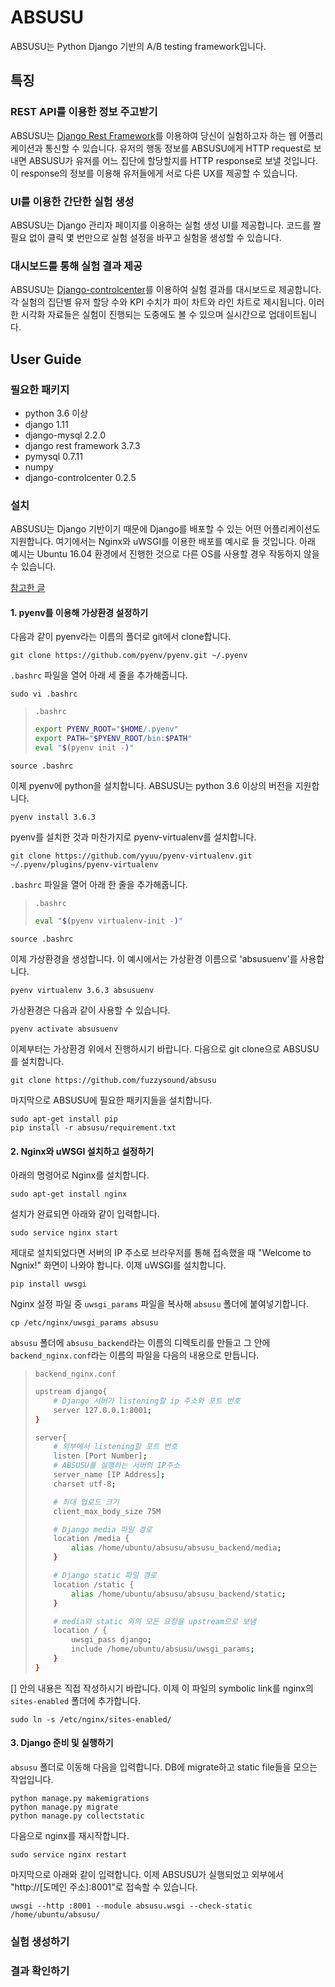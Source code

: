 # ABSUSU
ABSUSU는 Python Django 기반의 A/B testing framework입니다.
## 특징
### REST API를 이용한 정보 주고받기
ABSUSU는 [Django Rest Framework](http://www.django-rest-framework.org/)를 이용하여 당신이 실험하고자 하는 웹 어플리케이션과 통신할 수 있습니다. 유저의 행동 정보를 ABSUSU에게 HTTP request로 보내면 ABSUSU가 유저를 어느 집단에 할당할지를 HTTP response로 보낼 것입니다. 이 response의 정보를 이용해 유저들에게 서로 다른 UX를 제공할 수 있습니다.

### UI를 이용한 간단한 실험 생성
ABSUSU는 Django 관리자 페이지를 이용하는 실험 생성 UI를 제공합니다. 코드를 짤 필요 없이 클릭 몇 번만으로 실험 설정을 바꾸고 실험을 생성할 수 있습니다.

### 대시보드를 통해 실험 결과 제공
ABSUSU는 [Django-controlcenter](https://github.com/byashimov/django-controlcenter)를 이용하여 실험 결과를 대시보드로 제공합니다. 각 실험의 집단별 유저 할당 수와 KPI 수치가 파이 차트와 라인 차트로 제시됩니다. 이러한 시각화 자료들은 실험이 진행되는 도중에도 볼 수 있으며 실시간으로 업데이트됩니다. 
## User Guide
### 필요한 패키지
- python 3.6 이상
- django 1.11
- django-mysql 2.2.0
- django rest framework 3.7.3
- pymysql 0.7.11
- numpy
- django-controlcenter 0.2.5
### 설치
ABSUSU는 Django 기반이기 때문에 Django를 배포할 수 있는 어떤 어플리케이션도 지원합니다. 여기에서는 Nginx와 uWSGI를 이용한 배포를 예시로 들 것입니다. 아래 예시는 Ubuntu 16.04 환경에서 진행한 것으로 다른 OS를 사용할 경우 작동하지 않을 수 있습니다.

[참고한 글](https://twpower.github.io/linux/2017/04/13/41(Nginx-uWSGI-Django-%EC%97%B0%EA%B2%B0%ED%95%98%EA%B8%B0).html)

#### 1. pyenv를 이용해 가상환경 설정하기
다음과 같이 pyenv라는 이름의 폴더로 git에서 clone합니다.
```shell
git clone https://github.com/pyenv/pyenv.git ~/.pyenv
```
`.bashrc` 파일을 열어 아래 세 줄을 추가해줍니다.
```shell
sudo vi .bashrc
```
> `.bashrc`
> ```bash
> export PYENV_ROOT="$HOME/.pyenv"
> export PATH="$PYENV_ROOT/bin:$PATH"
> eval "$(pyenv init -)"
> ```
```shell
source .bashrc
```
이제 pyenv에 python을 설치합니다. ABSUSU는 python 3.6 이상의 버전을 지원합니다.
```shell
pyenv install 3.6.3
```
pyenv를 설치한 것과 마찬가지로 pyenv-virtualenv를 설치합니다.
```shell
git clone https://github.com/yyuu/pyenv-virtualenv.git ~/.pyenv/plugins/pyenv-virtualenv
```
`.bashrc` 파일을 열어 아래 한 줄을 추가해줍니다.
> `.bashrc`
> ```bash
> eval "$(pyenv virtualenv-init -)"
> ```
```shell
source .bashrc
```
이제 가상환경을 생성합니다. 이 예시에서는 가상환경 이름으로 'absusuenv'를 사용합니다.
```shell
pyenv virtualenv 3.6.3 absusuenv
```
가상환경은 다음과 같이 사용할 수 있습니다.
```shell
pyenv activate absusuenv
```
이제부터는 가상환경 위에서 진행하시기 바랍니다.
다음으로 git clone으로 ABSUSU를 설치합니다.
```shell
git clone https://github.com/fuzzysound/absusu
```
마지막으로 ABSUSU에 필요한 패키지들을 설치합니다.
```shell
sudo apt-get install pip
pip install -r absusu/requirement.txt
```


#### 2. Nginx와 uWSGI 설치하고 설정하기
아래의 명령어로 Nginx를 설치합니다.
```shell
sudo apt-get install nginx
```
설치가 완료되면 아래와 같이 입력합니다.
```shell
sudo service nginx start
```
제대로 설치되었다면 서버의 IP 주소로 브라우저를 통해 접속했을 때 "Welcome to Ngnix!" 화면이 나와야 합니다.
이제 uWSGI를 설치합니다.
```shell
pip install uwsgi
```
Nginx 설정 파일 중 `uwsgi_params` 파일을 복사해 `absusu` 폴더에 붙여넣기합니다.
```shell
cp /etc/nginx/uwsgi_params absusu
```
`absusu` 폴더에 `absusu_backend`라는 이름의 디렉토리를 만들고 그 안에 `backend_nginx.conf`라는 이름의 파일을 다음의 내용으로 만듭니다.
> `backend_nginx.conf`
> ```bash
> upstream django{
>     # Django 서버가 listening할 ip 주소와 포트 번호
>     server 127.0.0.1:8001;
> }
> 
> server{
>     # 외부에서 listening할 포트 번호
>     listen [Port Number];
>     # ABSUSU를 실행하는 서버의 IP주소
>     server_name [IP Address];
>     charset utf-8;
>
>     # 최대 업로드 크기
>     client_max_body_size 75M
>
>     # Django media 파일 경로
>     location /media {
>         alias /home/ubuntu/absusu/absusu_backend/media;
>     }
>
>     # Django static 파일 경로
>     location /static {
>         alias /home/ubuntu/absusu/absusu_backend/static;
>     }
>
>     # media와 static 외의 모든 요청을 upstream으로 보냄
>     location / {
>         uwsgi_pass django;
>         include /home/ubuntu/absusu/uwsgi_params;
>     }
> }
> ```
[] 안의 내용은 직접 작성하시기 바랍니다.
이제 이 파일의 symbolic link를 nginx의 `sites-enabled` 폴더에 추가합니다.
```shell
sudo ln -s /etc/nginx/sites-enabled/
```

#### 3. Django 준비 및 실행하기
`absusu` 폴더로 이동해 다음을 입력합니다. DB에 migrate하고 static file들을 모으는 작업입니다.
```shell
python manage.py makemigrations
python manage.py migrate
python manage.py collectstatic
```
다음으로 nginx를 재시작합니다.
```shell
sudo service nginx restart
```
마지막으로 아래와 같이 입력합니다. 이제 ABSUSU가 실행되었고 외부에서 "http://[도메인 주소]:8001"로 접속할 수 있습니다.
```shell
uwsgi --http :8001 --module absusu.wsgi --check-static /home/ubuntu/absusu/
```
### 실험 생성하기
### 결과 확인하기
